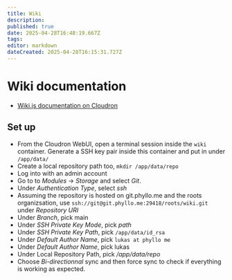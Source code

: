 ```yaml
---
title: Wiki
description: 
published: true
date: 2025-04-28T16:48:19.667Z
tags: 
editor: markdown
dateCreated: 2025-04-28T16:15:31.727Z
---
```


# Wiki documentation

- [Wiki.js documentation on Cloudron](https://docs.cloudron.io/apps/wikijs/#git-storage)

## Set up

- From the Cloudron WebUI, open a terminal session inside the `wiki` container. Generate a SSH key pair inside this container and put in under `/app/data/`
- Create a local repository path too, `mkdir /app/data/repo`
- Log into with an admin account
- Go to to *Modules* -> *Storage* and select *Git*.
- Under *Authentication Type*, select *ssh*
- Assuming the repository is hosted on git.phyllo.me and the roots organizsation, use `ssh://git@git.phyllo.me:29418/roots/wiki.git` under *Repository URI* 
- Under *Branch*, pick main
- Under *SSH Private Key Mode*, pick *path*
- Under *SSH Private Key Path*, pick `/app/data/id_rsa`
- Under *Default Author Name*, pick `lukas at phyllo me`
- Under *Default Author Name*, pick lukas
- Under Local Repository Path, pick */app/data/repo*
- Choose *Bi-directionnal* sync and then force sync to check if everything is working as expected.

